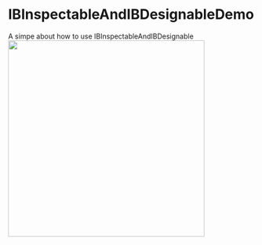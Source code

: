 # IBInspectableAndIBDesignableDemo
A simpe about how to use IBInspectableAndIBDesignable
<img src="https://raw.github.com/wenchenhuang/WCGradientCircleLayer/master/ScreenShots/demo.gif" width="400" />